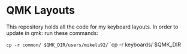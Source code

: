 # QMK Layouts

This repository holds all the code for my keyboard layouts. In order to update in qmk: run these commands:

`cp -r common/ $QMK_DIR/users/mikelu92/`
`cp -r keyboards/ $QMK_DIR

